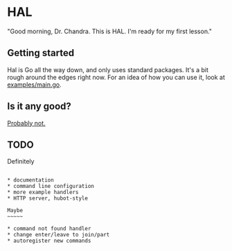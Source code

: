 HAL
=====

"Good morning, Dr. Chandra. This is HAL. I'm ready for my first lesson."

Getting started
---------------

Hal is Go all the way down, and only uses standard packages. It's a bit rough around the edges right now. For an idea of how you can use it, look at [examples/main.go](examples/main.go). 

Is it any good?
---------------

[Probably not.](http://news.ycombinator.com/item?id=3067434)

TODO
----

Definitely
~~~~~~~~~~

* documentation
* command line configuration
* more example handlers
* HTTP server, hubot-style

Maybe
~~~~~

* command not found handler
* change enter/leave to join/part
* autoregister new commands

